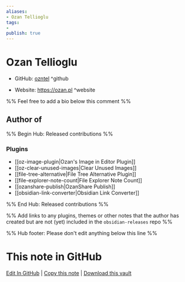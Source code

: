 ```yaml
---
aliases:
- Ozan Tellioglu
tags:
- 
publish: true
---
```


# Ozan Tellioglu

- GitHub: [ozntel](https://github.com/ozntel/) ^github
<!-- - Discord: `@` ^discord-->
- Website: <https://ozan.pl> ^website
<!-- - [[Publish sites|Publish site]]: ^publish-->

%% Feel free to add a bio below this comment %%


## Author of

%% Begin Hub: Released contributions %%
### Plugins
- [[oz-image-plugin|Ozan's Image in Editor Plugin]]
- [[oz-clear-unused-images|Clear Unused Images]]
- [[file-tree-alternative|File Tree Alternative Plugin]]
- [[file-explorer-note-count|File Explorer Note Count]]
- [[ozanshare-publish|OzanShare Publish]]
- [[obsidian-link-converter|Obsidian Link Converter]]

%% End Hub: Released contributions %%

%% Add links to any plugins, themes or other notes that the author has created but are not (yet) included in the `obsidian-releases` repo %%

<!--
### Unlisted plugins

- 
-->

<!--
### Others

- 
-->

<!--
## Sponsor this author

- [[GitHub sponsors]]: [Sponsor @ozntel on GitHub Sponsors](https://github.com/sponsors/ozntel) ^github-sponsor
- [[Buy me a coffee]]: ^buy-me-a-coffee
- [[PayPal]]: ^paypal
- [[Patreon]]: ^patreon

-->

<!--
## Follow this author

- [[YouTube Channels|On YouTube]]: ^youtube
- Twitter: ^twitter
- ...
-->

%% Hub footer: Please don't edit anything below this line %%

# This note in GitHub

<span class="git-footer">[Edit In GitHub](https://github.dev/obsidian-community/obsidian-hub/blob/main/01%20-%20Community/People/ozntel.md "git-hub-edit-note") | [Copy this note](https://raw.githubusercontent.com/obsidian-community/obsidian-hub/main/01%20-%20Community/People/ozntel.md "git-hub-copy-note") | [Download this vault](https://github.com/obsidian-community/obsidian-hub/archive/refs/heads/main.zip "git-hub-download-vault") </span>
